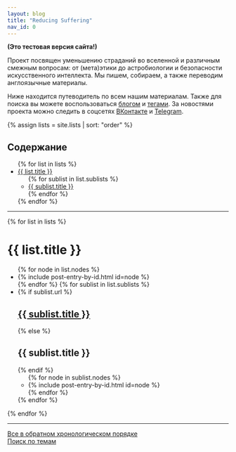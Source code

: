 ```yaml
---
layout: blog
title: "Reducing Suffering"
nav_id: 0
---
```

**(Это тестовая версия сайта!)**

Проект посвящен уменьшению страданий во вселенной и различным смежным вопросам: от (мета)этики до астробиологии и безопасности искусственного интеллекта. Мы пишем, собираем, а также переводим англоязычные материалы.

Ниже находится путеводитель по всем нашим материалам. Также для поиска вы можете воспользоваться [блогом](blog.html) и [тегами](tags.html). За новостями проекта можно следить в соцсетях <a href="https://vk.com/reducing_suffering">ВКонтакте</a> и <a href="https://t.me/reducing_suffering">Telegram</a>.

{% assign lists = site.lists | sort: "order" %}

<div class="contents">
  <h2>Содержание</h2>
  <ul>
    {% for list in lists %}
    <li><a href="#{{ list.mark }}">{{ list.title }}</a>
      <ul class="ulcirc">{% for sublist in list.sublists %}
        <li><a href="#{{ sublist.mark }}{{ sublist.url }}">{{ sublist.title }}</a>
		</li>
      {% endfor %}</ul>
	</li>{% endfor %}
  </ul>
</div>

---

{% for list in lists %}
  <h1 id="{{ list.mark }}">{{ list.title }}</h1>
  <ul>{% for node in list.nodes %}
    <li>{% include post-entry-by-id.html id=node %}</li>
  {% endfor %}
  {% for sublist in list.sublists %}
    <li>{% if sublist.url %}<h2><a href="#{{ sublist.url }}">{{ sublist.title }}</a></h2>{% else %}<h2 id="{{ sublist.mark }}">{{ sublist.title }}</h2>{% endif %}
    <ul>{% for node in sublist.nodes %}
      <li>{% include post-entry-by-id.html id=node %}</li>
    {% endfor %}</ul></li>
  {% endfor %}
  </ul>
{% endfor %}

---

[Все в обратном хронологическом порядке](blog.html)<br>
[Поиск по темам](tags.html)